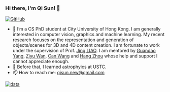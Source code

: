 ### Hi there, I'm Qi Sun! 👋

[![GitHub](https://img.shields.io/badge/dynamic/json?logo=github&label=GitHub&labelColor=495867&color=495867&query=%24.data.totalSubs&url=https%3A%2F%2Fapi.spencerwoo.com%2Fsubstats%2F%3Fsource%3Dgithub%26queryKey%3Dhayschan&style=flat-square)](https://github.com/sunqi-ustc)

- 🔭 I’m a CS PhD student at City University of Hong Kong. I am generally interested in computer vision, graphics and machine learning. My recent research focuses on the representation and generation of objects/scenes for 3D and 4D content creation.
I am fortunate to work under the supervision of Prof. [Jing LIAO](https://scholar.google.com/citations?hl=zh-CN&user=3s9f9VIAAAAJ&view_op=list_works). I am mentored by [Guandao Yang](https://www.guandaoyang.com/), [Ziyu Wan](http://raywzy.com/), [Can Wang](https://cassiepython.github.io/) and [Hang Zhou](https://ryanhangzhou.github.io/) whose help and support I cannot appreciate enough.
- :satellite: Before that, I learned astrophyics at USTC.
- 📫 How to reach me: qisun.new@gmail.com

[![data](https://github-readme-stats.vercel.app/api?username=qiisun)]()

